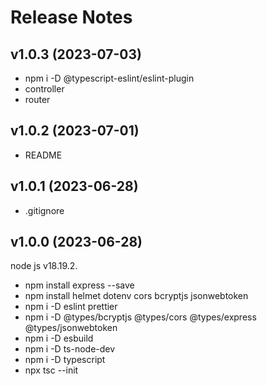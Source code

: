 # Release Notes

## v1.0.3 (2023-07-03)

- npm i -D @typescript-eslint/eslint-plugin
- controller
- router

## v1.0.2 (2023-07-01)

- README

## v1.0.1 (2023-06-28)

- .gitignore

## v1.0.0 (2023-06-28)

node js v18.19.2.

- npm install express --save
- npm install helmet dotenv cors bcryptjs jsonwebtoken
- npm i -D eslint prettier
- npm i -D @types/bcryptjs @types/cors @types/express @types/jsonwebtoken
- npm i -D esbuild
- npm i -D ts-node-dev
- npm i -D typescript
- npx tsc --init
